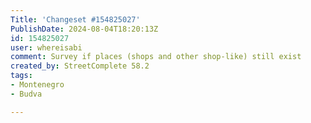 ```yaml
---
Title: 'Changeset #154825027'
PublishDate: 2024-08-04T18:20:13Z
id: 154825027
user: whereisabi
comment: Survey if places (shops and other shop-like) still exist
created_by: StreetComplete 58.2
tags:
- Montenegro
- Budva

---
```

